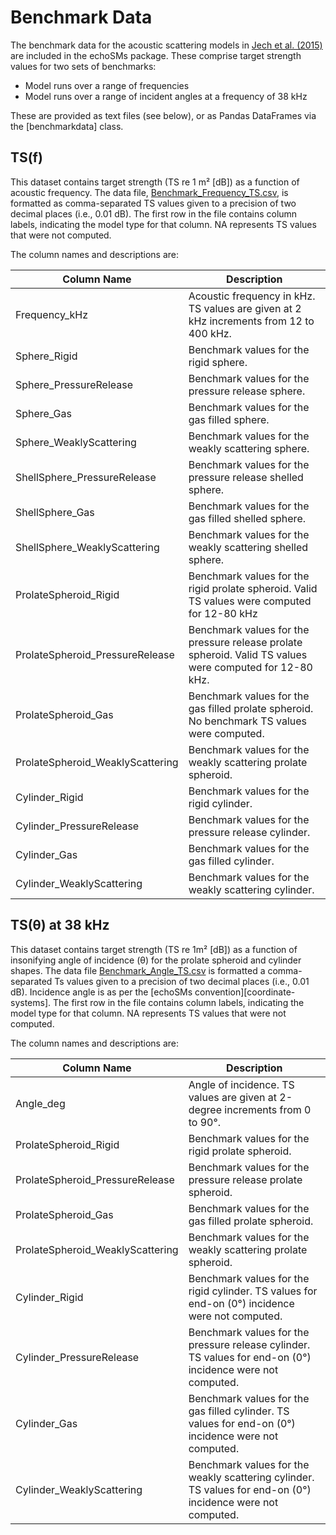 # Benchmark Data

The benchmark data for the acoustic scattering models in [Jech et al. (2015)](https://doi.org/10.1121/1.4937607) are included in the echoSMs package. These comprise target strength values for two sets of benchmarks:

- Model runs over a range of frequencies
- Model runs over a range of incident angles at a frequency of 38 kHz

These are provided as text files (see below), or as Pandas DataFrames via the [benchmarkdata] class.

## TS(f)

This dataset contains target strength (TS re 1 m² [dB]) as a function of acoustic frequency. The data file, [Benchmark_Frequency_TS.csv](https://github.com/ices-tools-dev/echoSMs/blob/main/BenchMark_Data/Benchmark_Frequency_TS.csv), is formatted as comma-separated TS values given to a precision of two decimal places (i.e., 0.01 dB). The first row in the file contains column labels, indicating the model type for that column. NA represents TS values that were not computed.

The column names and descriptions are:

| Column Name | Description |
|-------------|-------------|
| Frequency_kHz | Acoustic frequency in kHz. TS values are given at 2 kHz increments from 12 to 400 kHz. |
| Sphere_Rigid | Benchmark values for the rigid sphere. |
| Sphere_PressureRelease | Benchmark values for the pressure release sphere. |
| Sphere_Gas | Benchmark values for the gas filled sphere. |
| Sphere_WeaklyScattering | Benchmark values for the weakly scattering sphere. |
| ShellSphere_PressureRelease | Benchmark values for the pressure release shelled sphere. |
| ShellSphere_Gas | Benchmark values for the gas filled shelled sphere. |
| ShellSphere_WeaklyScattering | Benchmark values for the weakly scattering shelled sphere. |
| ProlateSpheroid_Rigid | Benchmark values for the rigid prolate spheroid. Valid TS values were computed for 12-80 kHz |
| ProlateSpheroid_PressureRelease | Benchmark values for the pressure release prolate spheroid. Valid TS values were computed for 12-80 kHz. |
| ProlateSpheroid_Gas | Benchmark values for the gas filled prolate spheroid. No benchmark TS values were computed. |
| ProlateSpheroid_WeaklyScattering | Benchmark values for the weakly scattering prolate spheroid. |
| Cylinder_Rigid | Benchmark values for the rigid cylinder. |
| Cylinder_PressureRelease | Benchmark values for the pressure release cylinder. |
| Cylinder_Gas | Benchmark values for the gas filled cylinder. |
| Cylinder_WeaklyScattering | Benchmark values for the weakly scattering cylinder. |

## TS(θ) at 38 kHz

This dataset contains target strength (TS re 1m² [dB]) as a function of insonifying angle of incidence (θ) for the prolate spheroid and cylinder shapes. The data file [Benchmark_Angle_TS.csv](https://github.com/ices-tools-dev/echoSMs/blob/main/src/echosms/resources/BenchMark_Data/Benchmark_Angle_TS.csv) is formatted a comma-separated Ts values given to a precision of two decimal places (i.e., 0.01 dB). Incidence angle is as per the [echoSMs convention][coordinate-systems]. The first row in the file contains column labels, indicating the model type for that column. NA represents TS values that were not computed.

The column names and descriptions are:

| Column Name | Description |
|-------------|-------------|
| Angle_deg | Angle of incidence. TS values are given at 2-degree increments from 0 to 90°. |
| ProlateSpheroid_Rigid | Benchmark values for the rigid prolate spheroid. |
| ProlateSpheroid_PressureRelease | Benchmark values for the pressure release prolate spheroid. |
| ProlateSpheroid_Gas | Benchmark values for the gas filled prolate spheroid. |
| ProlateSpheroid_WeaklyScattering | Benchmark values for the weakly scattering prolate spheroid. |
| Cylinder_Rigid | Benchmark values for the rigid cylinder. TS values for end-on (0°) incidence were not computed.|
| Cylinder_PressureRelease | Benchmark values for the pressure release cylinder. TS values for end-on (0°) incidence were not computed. |
| Cylinder_Gas | Benchmark values for the gas filled cylinder. TS values for end-on (0°) incidence were not computed. |
| Cylinder_WeaklyScattering | Benchmark values for the weakly scattering cylinder. TS values for end-on (0°) incidence were not computed. |
